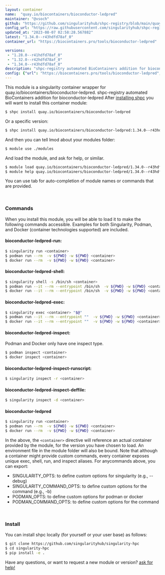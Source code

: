 ```yaml
---
layout: container
name:  "quay.io/biocontainers/bioconductor-ledpred"
maintainer: "@vsoch"
github: "https://github.com/singularityhub/shpc-registry/blob/main/quay.io/biocontainers/bioconductor-ledpred/container.yaml"
config_url: "https://raw.githubusercontent.com/singularityhub/shpc-registry/main/quay.io/biocontainers/bioconductor-ledpred/container.yaml"
updated_at: "2023-08-07 02:58:28.567882"
latest: "1.34.0--r43hdfd78af_0"
container_url: "https://biocontainers.pro/tools/bioconductor-ledpred"

versions:
 - "1.28.0--r41hdfd78af_0"
 - "1.32.0--r42hdfd78af_0"
 - "1.34.0--r43hdfd78af_0"
description: "shpc-registry automated BioContainers addition for bioconductor-ledpred"
config: {"url": "https://biocontainers.pro/tools/bioconductor-ledpred", "maintainer": "@vsoch", "description": "shpc-registry automated BioContainers addition for bioconductor-ledpred", "latest": {"1.34.0--r43hdfd78af_0": "sha256:99292ddc169699577403f2ecaaa92a110ac5ab6e7cf780ba7f59ab4db876a28e"}, "tags": {"1.28.0--r41hdfd78af_0": "sha256:e281bd5747c43cad35127502852d92e6f1ba9ad9423cc0ccd912c71bd95749c0", "1.32.0--r42hdfd78af_0": "sha256:bc0d72c206467425a038c7d06bd516ffe7e8d794f1a6ac449ac3ffa4e1cf0a2e", "1.34.0--r43hdfd78af_0": "sha256:99292ddc169699577403f2ecaaa92a110ac5ab6e7cf780ba7f59ab4db876a28e"}, "docker": "quay.io/biocontainers/bioconductor-ledpred"}
---
```


This module is a singularity container wrapper for quay.io/biocontainers/bioconductor-ledpred.
shpc-registry automated BioContainers addition for bioconductor-ledpred
After [installing shpc](#install) you will want to install this container module:


```bash
$ shpc install quay.io/biocontainers/bioconductor-ledpred
```

Or a specific version:

```bash
$ shpc install quay.io/biocontainers/bioconductor-ledpred:1.34.0--r43hdfd78af_0
```

And then you can tell lmod about your modules folder:

```bash
$ module use ./modules
```

And load the module, and ask for help, or similar.

```bash
$ module load quay.io/biocontainers/bioconductor-ledpred/1.34.0--r43hdfd78af_0
$ module help quay.io/biocontainers/bioconductor-ledpred/1.34.0--r43hdfd78af_0
```

You can use tab for auto-completion of module names or commands that are provided.

<br>

### Commands

When you install this module, you will be able to load it to make the following commands accessible.
Examples for both Singularity, Podman, and Docker (container technologies supported) are included.

#### bioconductor-ledpred-run:

```bash
$ singularity run <container>
$ podman run --rm  -v ${PWD} -w ${PWD} <container>
$ docker run --rm  -v ${PWD} -w ${PWD} <container>
```

#### bioconductor-ledpred-shell:

```bash
$ singularity shell -s /bin/sh <container>
$ podman run --it --rm --entrypoint /bin/sh  -v ${PWD} -w ${PWD} <container>
$ docker run --it --rm --entrypoint /bin/sh  -v ${PWD} -w ${PWD} <container>
```

#### bioconductor-ledpred-exec:

```bash
$ singularity exec <container> "$@"
$ podman run --it --rm --entrypoint ""  -v ${PWD} -w ${PWD} <container> "$@"
$ docker run --it --rm --entrypoint ""  -v ${PWD} -w ${PWD} <container> "$@"
```

#### bioconductor-ledpred-inspect:

Podman and Docker only have one inspect type.

```bash
$ podman inspect <container>
$ docker inspect <container>
```

#### bioconductor-ledpred-inspect-runscript:

```bash
$ singularity inspect -r <container>
```

#### bioconductor-ledpred-inspect-deffile:

```bash
$ singularity inspect -d <container>
```



#### bioconductor-ledpred

```bash
$ singularity run <container>
$ podman run --rm  -v ${PWD} -w ${PWD} <container>
$ docker run --rm  -v ${PWD} -w ${PWD} <container>
```


In the above, the `<container>` directive will reference an actual container provided
by the module, for the version you have chosen to load. An environment file in the
module folder will also be bound. Note that although a container
might provide custom commands, every container exposes unique exec, shell, run, and
inspect aliases. For anycommands above, you can export:

 - SINGULARITY_OPTS: to define custom options for singularity (e.g., --debug)
 - SINGULARITY_COMMAND_OPTS: to define custom options for the command (e.g., -b)
 - PODMAN_OPTS: to define custom options for podman or docker
 - PODMAN_COMMAND_OPTS: to define custom options for the command

<br>

### Install

You can install shpc locally (for yourself or your user base) as follows:

```bash
$ git clone https://github.com/singularityhub/singularity-hpc
$ cd singularity-hpc
$ pip install -e .
```

Have any questions, or want to request a new module or version? [ask for help!](https://github.com/singularityhub/singularity-hpc/issues)